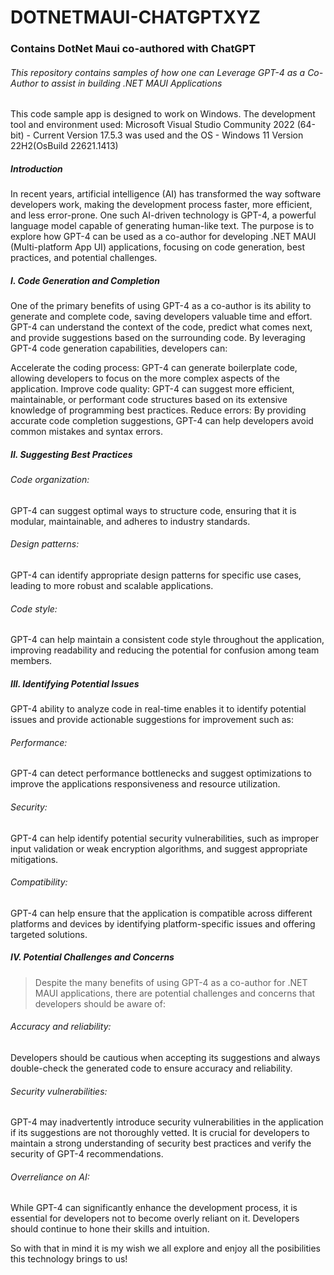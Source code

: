 # DOTNETMAUI-CHATGPTXYZ
### Contains DotNet Maui co-authored with ChatGPT
###### *This repository contains samples of how one can Leverage GPT-4 as a Co-Author to assist in building .NET MAUI Applications*

This code sample app is designed to work on Windows. The development tool and environment used: Microsoft Visual Studio Community 2022 (64-bit) - Current
Version 17.5.3 was used and the OS - Windows 11 Version 22H2(OsBuild 22621.1413)


##### Introduction

In recent years, artificial intelligence (AI) has transformed the way software developers work, making the development process faster, more efficient, and less error-prone. One such AI-driven technology is GPT-4, a powerful language model capable of generating human-like text. The purpose is to explore how GPT-4 can be used as a co-author for developing .NET MAUI (Multi-platform App UI) applications, focusing on code generation, best practices, and potential challenges.

#####  I. Code Generation and Completion

One of the primary benefits of using GPT-4 as a co-author is its ability to generate and complete code, saving developers valuable time and effort. GPT-4 can understand the context of the code, predict what comes next, and provide suggestions based on the surrounding code. By leveraging GPT-4 code generation capabilities, developers can:

Accelerate the coding process: GPT-4 can generate boilerplate code, allowing developers to focus on the more complex aspects of the application.
Improve code quality: GPT-4 can suggest more efficient, maintainable, or performant code structures based on its extensive knowledge of programming best practices.
Reduce errors: By providing accurate code completion suggestions, GPT-4 can help developers avoid common mistakes and syntax errors.

##### II. Suggesting Best Practices

###### Code organization:
GPT-4 can suggest optimal ways to structure code, ensuring that it is modular, maintainable, and adheres to industry standards.

###### Design patterns:
GPT-4 can identify appropriate design patterns for specific use cases, leading to more robust and scalable applications.

###### Code style:
GPT-4 can help maintain a consistent code style throughout the application, improving readability and reducing the potential for confusion among team members.

##### III. Identifying Potential Issues

GPT-4 ability to analyze code in real-time enables it to identify potential issues and provide actionable suggestions for improvement such as:

###### Performance: 
GPT-4 can detect performance bottlenecks and suggest optimizations to improve the applications responsiveness and resource utilization.

###### Security:
GPT-4 can help identify potential security vulnerabilities, such as improper input validation or weak encryption algorithms, and suggest appropriate mitigations.

###### Compatibility:
GPT-4 can help ensure that the application is compatible across different platforms and devices by identifying platform-specific issues and offering targeted solutions.

##### IV. Potential Challenges and Concerns

> Despite the many benefits of using GPT-4 as a co-author for .NET MAUI applications, there are potential challenges and concerns that developers should be aware of:

###### Accuracy and reliability:
Developers should be cautious when accepting its suggestions and always double-check the generated code to ensure accuracy and reliability.
###### Security vulnerabilities:
GPT-4 may inadvertently introduce security vulnerabilities in the application if its suggestions are not thoroughly vetted. It is crucial for developers to maintain a strong understanding of security best practices and verify the security of GPT-4 recommendations.
###### Overreliance on AI:
While GPT-4 can significantly enhance the development process, it is essential for developers not to become overly reliant on it. Developers should continue to hone their skills and intuition.

So with that in mind it is my wish we all explore and enjoy all the posibilities this technology brings to us!
